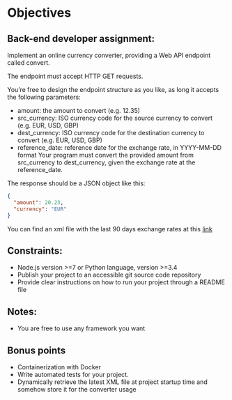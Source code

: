 # Objectives

## Back-end developer assignment:
Implement an online currency converter, providing a Web API endpoint called convert.

The endpoint must accept HTTP GET requests.

You’re free to design the endpoint structure as you like, as long it accepts the following
parameters:
*  amount: the amount to convert (e.g. 12.35)
* src_currency: ISO currency code for the source currency to convert (e.g. EUR,
USD, GBP)
* dest_currency: ISO currency code for the destination currency to convert (e.g. EUR,
USD, GBP)
* reference_date: reference date for the exchange rate, in YYYY-MM-DD format
Your program must convert the provided amount from src_currency to dest_currency,
given the exchange rate at the reference_date.

The response should be a JSON object like this:
```json
{
  "amount": 20.23,
  "currency": "EUR"
}
```

You can find an xml file with the last 90 days exchange rates at this [link](https://www.ecb.europa.eu/stats/eurofxref/eurofxref-hist-90d.xml)

## Constraints:
* Node.js version >=7 or Python language, version >=3.4
* Publish your project to an accessible git source code repository
* Provide clear instructions on how to run your project through a README file

## Notes:
* You are free to use any framework you want

## Bonus points
* Containerization with Docker
* Write automated tests for your project.
* Dynamically retrieve the latest XML file at project startup time and somehow store it for the converter usage
